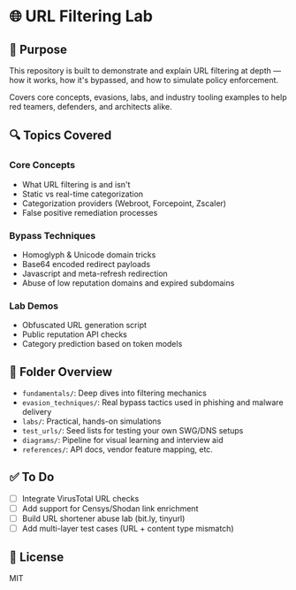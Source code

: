 # 🌐 URL Filtering Lab

## 🎯 Purpose
This repository is built to demonstrate and explain URL filtering at depth — how it works, how it's bypassed, and how to simulate policy enforcement.

Covers core concepts, evasions, labs, and industry tooling examples to help red teamers, defenders, and architects alike.

## 🔍 Topics Covered

### Core Concepts
- What URL filtering is and isn't
- Static vs real-time categorization
- Categorization providers (Webroot, Forcepoint, Zscaler)
- False positive remediation processes

### Bypass Techniques
- Homoglyph & Unicode domain tricks
- Base64 encoded redirect payloads
- Javascript and meta-refresh redirection
- Abuse of low reputation domains and expired subdomains

### Lab Demos
- Obfuscated URL generation script
- Public reputation API checks
- Category prediction based on token models

## 📂 Folder Overview
- `fundamentals/`: Deep dives into filtering mechanics
- `evasion_techniques/`: Real bypass tactics used in phishing and malware delivery
- `labs/`: Practical, hands-on simulations
- `test_urls/`: Seed lists for testing your own SWG/DNS setups
- `diagrams/`: Pipeline for visual learning and interview aid
- `references/`: API docs, vendor feature mapping, etc.

## ✅ To Do
- [ ] Integrate VirusTotal URL checks
- [ ] Add support for Censys/Shodan link enrichment
- [ ] Build URL shortener abuse lab (bit.ly, tinyurl)
- [ ] Add multi-layer test cases (URL + content type mismatch)

## 📄 License
MIT
